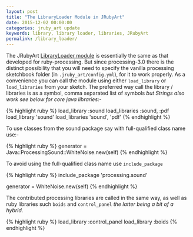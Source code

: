 ```yaml
---
layout: post
title: "The LibraryLoader Module in JRubyArt"
date: 2015-12-02 00:00:00
categories: jruby_art update
keywords: library, library loader, libraries, JRubyArt
permalink: /library_loader/
---
```


The JRubyArt [LibraryLoader module][library_loader] is essentially the same as that developed for ruby-processing. But since processing-3.0 there is the distinct possibility that you will need to specify the vanilla processing sketchbook folder (in `.jruby_art/config.yml`), for it to work properly. As a convenience you can call the module using either `load_library` or `load_libraries` from your sketch. The preferred way call the library / libraries is as a symbol, comma separated list of symbols _but Strings also work see below for core java libraries_:-

{% highlight ruby %}
load_library :sound
load_libraries :sound, :pdf
load_library 'sound'
load_libraries 'sound', 'pdf'
{% endhighlight %}

To use classes from the sound package say with full-qualified class name use:-

{% highlight ruby %}
generator = Java::ProcessingSound::WhiteNoise.new(self)
{% endhighlight %}

To avoid using the full-qualified class name use `include_package`

{% highlight ruby %}
include_package 'processing.sound'

generator = WhiteNoise.new(self)
{% endhighlight %}

The contributed processing libraries are called in the same way, as well as ruby libraries such `boids` and `control_panel` _the latter being a bit of a hybrid_.

{% highlight ruby %}
load_library :control_panel
load_library :boids
{% endhighlight %}

[library_loader]:https://github.com/ruby-processing/JRubyArt/blob/master/lib/jruby_art/library_loader.rb
